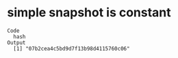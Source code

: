 # simple snapshot is constant

    Code
      hash
    Output
      [1] "07b2cea4c5bd9d7f13b98d4115760c06"

